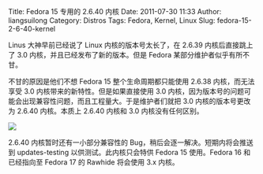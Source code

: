 Title: Fedora 15 专用的 2.6.40 内核
Date: 2011-07-30 11:33
Author: liangsuilong
Category: Distros
Tags: Fedora, Kernel, Linux
Slug: fedora-15-2-6-40-kernel

Linus 大神早前已经说了 Linux 内核的版本号太长了，在 2.6.39
内核后直接跳上了 3.0 内核，并且已经发布了新的版本。但是 Fedora
某部分维护者似乎有所不甘。

不甘的原因是他们不想 Fedora 15 整个生命周期都只能使用 2.6.38
内核，而无法享受 3.0 内核带来的新特性。但是如果直接使用 3.0
内核，因为版本号的问题可能会出现兼容性问题，而且工程量大。于是维护者们就把
3.0 内核的版本号更改为 2.6.40 内核。本质上 2.6.40 内核和 3.0
内核没有任何区别。

[![](http://linuxtoy.org/img/2011/07/linux-2640.png)](http://linuxtoy.org/img/2011/07/linux-2640.png)

2.6.40 内核暂时还有一小部分兼容性的
Bug，稍后会逐一解决。短期内将会推送到 updates-testing
以供测试。此内核只会特供 Fedora 15 使用。Fedora 16 和已经指向至 Fedora
17 的 Rawhide 将会使用 3.x 内核。
